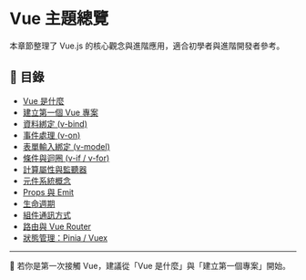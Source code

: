# Vue 主題總覽

本章節整理了 Vue.js 的核心觀念與進階應用，適合初學者與進階開發者參考。

## 📌 目錄

- [Vue 是什麼](./vue-is-what.md)
- [建立第一個 Vue 專案](./create-first-project.md)
- [資料綁定 (v-bind)](./data-binding.md)
- [事件處理 (v-on)](./event-handling.md)
- [表單輸入綁定 (v-model)](./form-binding.md)
- [條件與迴圈 (v-if / v-for)](./conditions-loops.md)
- [計算屬性與監聽器](./computed-watch.md)
- [元件系統概念](./components.md)
- [Props 與 Emit](./props-emit.md)
- [生命週期](./lifecycle.md)
- [組件通訊方式](./component-communication.md)
- [路由與 Vue Router](./vue-router.md)
- [狀態管理：Pinia / Vuex](./state-management.md)

---

📝 若你是第一次接觸 Vue，建議從「Vue 是什麼」與「建立第一個專案」開始。
